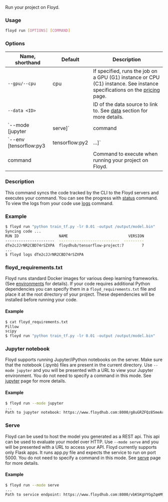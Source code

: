 Run your project on Floyd.

### Usage
```bash
floyd run [OPTIONS] [COMMAND]
```

### Options
| Name, shorthand | Default | Description |
| --------------- | ------- | ----------- |
| `--gpu/--cpu` |  cpu    | If specified, runs the job on a GPU (G1) instance or CPU (C1) instance. See instance specifications on the [pricing](https://www.floydhub.com/pricing) page. |
| `--data <ID>` |    | ID of the data source to link to. See [data](../home/using_datasets) section for more details. |
| `--mode [jupyter|serve]` |  command  | Specify the mode you want to run the project. The default behavior executes the command you specify. See [jupyter](../guides/jupyter) and [serve](#serve) sections for more info on them. |
| `--env [tensorflow:py3|tensorflow:py2|...]` | keras:py3  | Specify the environment you want to use for your project. See [environments](../home/environments) for the full list. |
| command |      | Command to execute when running your project on Floyd. |

### Description
This command syncs the code tracked by the CLI to the Floyd servers and executes your command. You can see the progress 
with [status](./status) command. To view the logs from your code use [logs](./logs) command.

### Example
```bash
$ floyd run "python train_tf.py -lr 0.01 -output /output/model.bin"
Syncing code ...
RUN ID                  NAME                           VERSION
----------------------  ---------------------------  ---------
dTe2cJJrNR2CBD74rSZXPA  floydhub/tensorflow-project:7        7
...
$ floyd logs dTe2cJJrNR2CBD74rSZXPA
```

### floyd_requirements.txt
Floyd runs standard Docker images for various deep learning frameworks.(See [environments](../home/environments) for details). If your 
code requires additional Python dependencies you can specify them in a `floyd_requirements.txt` file and place it at the root 
directory of your project. These dependencies will be installed before running your code.

#### Example
```bash
$ cat floyd_requirements.txt
Pillow
scipy
$ floyd run "python train_tf.py -lr 0.01 -output /output/model.bin"
```
### Jupyter notebook
Floyd supports running Jupyter/iPython notebooks on the server. Make sure that the notebook (.ipynb) files are present in the 
current directory. Use `--mode jupyter` and you will be presented with a URL to view your Jupyter environment. You do not need 
to specify a command in this mode. See [jupyter](../guides/jupyter) page for more details.

#### Example
```bash
$ floyd run --mode jupyter
...
Path to jupyter notebook: https://www.floydhub.com:8000/g8uGRZFQz85meArJGToEcs
```
### Serve
Floyd can be used to host the model you generated as a REST api. This api can be used to evaluate your model over HTTP.
Use `--mode serve` and you will be presented with a URL to access your API. Floyd currently supports only Flask apps.
It runs app.py file and expects the service to run on port 5000. You do not need to specify a command in this mode.
See [serve](../guides/style_transfer/#serve-mode) page for more details.

#### Example
```bash
$ floyd run --mode serve
...
Path to service endpoint: https://www.floydhub.com:8000/vbKSKgVYGgZqmM9i3LjLBb
```
